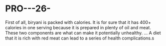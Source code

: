 # PRO---26-
First of all, biryani is packed with calories. It is for sure that it has 400+ calories in one serving because it is prepared in plenty of oil and meat. These two components are what can make it potentially unhealthy. ... A diet that it is rich with red meat can lead to a series of health complications.s
